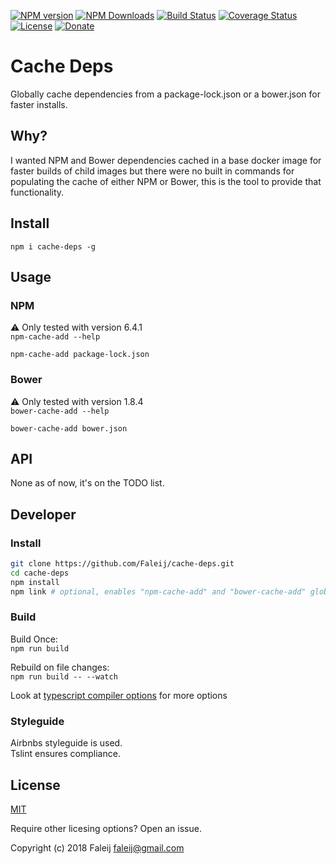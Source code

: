
[![NPM version][npm-image]][npm-url]
[![NPM Downloads][downloads-image]][downloads-url]
[![Build Status][travis-image]][travis-url]
[![Coverage Status][coveralls-image]][coveralls-url]
[![License][license-image]](LICENSE)
[![Donate][donate-image]][donate-url]

# Cache Deps
Globally cache dependencies from a package-lock.json or a bower.json for faster installs.


## Why?
I wanted NPM and Bower dependencies cached in a base docker image for faster builds of child images but there were no built in commands for populating the cache of either NPM or Bower, this is the tool to provide that functionality.


## Install
`npm i cache-deps -g`


## Usage

### NPM
⚠️ Only tested with version 6.4.1  
`npm-cache-add --help`

`npm-cache-add package-lock.json`

### Bower
⚠️ Only tested with version 1.8.4  
`bower-cache-add --help`

`bower-cache-add bower.json`


## API
None as of now, it's on the TODO list.


## Developer

### Install
```bash
git clone https://github.com/Faleij/cache-deps.git
cd cache-deps
npm install
npm link # optional, enables "npm-cache-add" and "bower-cache-add" globally
```

### Build
Build Once:  
`npm run build`

Rebuild on file changes:  
`npm run build -- --watch`

Look at [typescript compiler options](https://www.typescriptlang.org/docs/handbook/compiler-options.html) for more options

### Styleguide
Airbnbs styleguide is used.  
Tslint ensures compliance.


## License

[MIT](LICENSE)

Require other licesing options? Open an issue.

Copyright (c) 2018 Faleij [faleij@gmail.com](mailto:faleij@gmail.com)

[npm-image]: http://img.shields.io/npm/v/cache-deps.svg
[npm-url]: https://npmjs.org/package/cache-deps
[downloads-image]: https://img.shields.io/npm/dm/cache-deps.svg
[downloads-url]: https://npmjs.org/package/cache-deps
[travis-image]: https://travis-ci.org/Faleij/cache-deps.svg?branch=master
[travis-url]: https://travis-ci.org/Faleij/cache-deps
[coveralls-image]: https://coveralls.io/repos/Faleij/cache-deps/badge.svg?branch=master&service=github
[coveralls-url]: https://coveralls.io/github/Faleij/cache-deps?branch=master
[license-image]: https://img.shields.io/badge/license-MIT-blue.svg
[donate-image]: https://img.shields.io/badge/Donate-PayPal-green.svg
[donate-url]: https://www.paypal.com/cgi-bin/webscr?cmd=_donations&business=faleij%40gmail%2ecom&lc=GB&item_name=faleij&item_number=cacheDeps&currency_code=SEK&bn=PP%2dDonationsBF%3abtn_donate_SM%2egif%3aNonHosted
